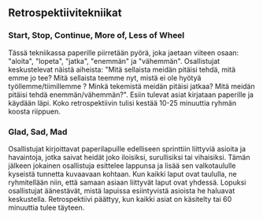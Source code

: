 ## Retrospektiivitekniikat

### Start, Stop, Continue, More of, Less of Wheel

Tässä tekniikassa paperille piirretään pyörä, joka jaetaan viiteen osaan: "aloita", "lopeta", "jatka", "enemmän" ja "vähemmän". Osallistujat keskustelevat näistä aiheista: "Mitä sellaista meidän pitäisi tehdä, mitä emme jo tee? Mitä sellaista teemme nyt, mistä ei ole hyötyä työllemme/tiimillemme ? Minkä tekemistä meidän pitäisi jatkaa? Mitä meidän pitäisi tehdä enemmän/vähemmän?". Esiin tulevat asiat kirjataan paperille ja käydään läpi. Koko retrospektiivin tulisi kestää 10-25 minuuttia ryhmän koosta riippuen.

### Glad, Sad, Mad

Osallistujat kirjoittavat paperilapuille edelliseen sprinttiin liittyviä asioita ja havaintoja, jotka saivat heidät joko iloisiksi, surullisiksi tai vihaisiksi. Tämän jälkeen jokainen osallistuja esittelee lappunsa ja lisää sen valkotaululle kyseistä tunnetta kuvaavaan kohtaan. Kun kaikki laput ovat taululla, ne ryhmitellään niin, että samaan asiaan liittyvät laput ovat yhdessä. Lopuksi osallistujat äänestävät, mistä lapuissa esiintyvistä asioista he haluavat keskustella. Retrospektiivi päättyy, kun kaikki asiat on käsitelty tai 60 minuuttia tulee täyteen.